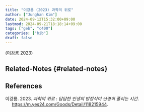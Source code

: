 ```yaml
---
title: "이강룡 (2023) 과학의 위로"
author: ["Junghan Kim"]
date: 2024-09-12T15:32:00+09:00
lastmod: 2024-09-21T18:18:14+09:00
tags: ["geb", "c400"]
categories: ["bib"]
draft: false
---
```


<!--more-->

(<a href="#citeproc_bib_item_1">이강룡 2023</a>)


## Related-Notes {#related-notes}

## References

<style>.csl-entry{text-indent: -1.5em; margin-left: 1.5em;}</style><div class="csl-bib-body">
  <div class="csl-entry"><a id="citeproc_bib_item_1"></a>이강룡. 2023. <i>과학의 위로 : 답답한 인생의 방정식이 선명히 풀리는 시간</i>. <a href="https://m.yes24.com/Goods/Detail/118215944">https://m.yes24.com/Goods/Detail/118215944</a>.</div>
</div>
